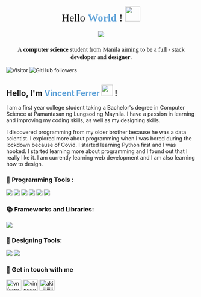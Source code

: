 <h1 align="center" style="font-family: Montserrat; font-weight: normal"> Hello  <span style="font-weight: bold; color:#60A3D9 ">World</span> ! <img src="https://d14eu5yur8w3te.cloudfront.net/api/v1/media/baseclub-media-uploads-production/f7e4b59f-7d1b-4a37-a8a6-cf43c3cc9f77.gif" width="40px"></h1>

<p align="center"> <img src="banner.gif"/> </p> 

<h3 align="center" style="font-family: Montserrat; font-weight: normal">A <span style="font-weight: bold;">computer science</span> student from Manila aiming to be a full - stack <span style="font-weight: bold">developer</span> and <span style="font-weight: bold">designer</span>.</h3>

![Visitor](https://visitor-badge.laobi.icu/badge?page_id=PLM-Vincent.PLM-Vincent) ![GitHub followers](https://img.shields.io/github/followers/PLM-Vincent?style=social)       
<h2> Hello, I'm <span style="color: #60A3D9">Vincent Ferrer</span> <img src="https://media.giphy.com/media/hvRJCLFzcasrR4ia7z/giphy.gif" width="30px"> !</h2>

I am a first year college student taking a Bachelor's degree in Computer Science at Pamantasan ng Lungsod ng Maynila. I have a passion in learning and improving my  coding skills, as well as my designing skills.

I discovered programming from my older brother because he was a data scientist. I explored more about programming when I was bored during the lockdown because of Covid. I started learning Python first and I was hooked. I started learning more about programming and I found out that I really like it. I am currently learning web development and I am also learning how to design.

### 🔧 Programming Tools    :
![](https://img.shields.io/badge/Markup-HTML-informational?style=flat&logo=HTML5&logoColor=white&color=60A3D9) ![](https://img.shields.io/badge/Code-CSS-informational?style=flat&logo=CSS3&logoColor=white&color=60A3D9) ![](https://img.shields.io/badge/Code-Python-informational?style=flat&logo=Python&logoColor=white&color=60A3D9) ![](https://img.shields.io/badge/Code-C++-informational?style=flat&logo=cplusplus&logoColor=white&color=60A3D9) ![](https://img.shields.io/badge/Editor-Visual_Studio_Code-informational?style=flat&logo=visualstudiocode&logoColor=white&color=60A3D9) ![](https://img.shields.io/badge/Tracker-Git-informational?style=flat&logo=git&logoColor=white&color=60A3D9) 

### 📚 Frameworks and Libraries:
![](https://img.shields.io/badge/CSS_Framework-Boostrap-informational?style=flat&logo=bootstrap&logoColor=white&color=60A3D9) 

### 🎥 Designing Tools:
![](https://img.shields.io/badge/Video-After_Effects-informational?style=flat&logo=adobeaftereffects&logoColor=white&color=60A3D9) ![](https://img.shields.io/badge/Images-Photoshop-informational?style=flat&logo=adobephotoshop&logoColor=white&color=60A3D9)    

<h3 align="left">💬 Get in touch with me</h3>
<p align="left">
<a href="https://linkedin.com/in/vnferrer" target="blank"><img align="center" src="https://raw.githubusercontent.com/rahuldkjain/github-profile-readme-generator/master/src/images/icons/Social/linked-in-alt.svg" alt="vnferrer" height="30" width="40" /></a>
<a href="https://fb.com/vinneeeey" target="blank"><img align="center" src="https://raw.githubusercontent.com/rahuldkjain/github-profile-readme-generator/master/src/images/icons/Social/facebook.svg" alt="vinneeeey" height="30" width="40" /></a>
<a href="https://instagram.com/aki_iiiiiiiiiiii" target="blank"><img align="center" src="https://raw.githubusercontent.com/rahuldkjain/github-profile-readme-generator/master/src/images/icons/Social/instagram.svg" alt="aki_iiiiiiiiiiii" height="30" width="40" /></a>
</p>
